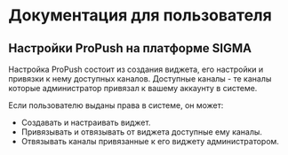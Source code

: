 # Документация для пользователя

## Настройки ProPush на платформе SIGMA

Настройка ProPush состоит из создания виджета, его настройки и привязки к нему доступных каналов. Доступные каналы - те каналы которые администратор привязал к вашему аккаунту в системе.

Если пользователю выданы права в системе, он может:
- Создавать и настраивать виджет.
- Привязывать и отвязывать от виджета доступные ему каналы.
- Отвязывать каналы привязанные к его виджету администратором.


